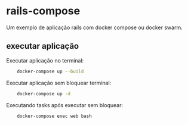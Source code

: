 # rails-compose

Um exemplo de aplicação rails com docker compose ou docker swarm.

## executar aplicação

Executar aplicação no terminal:

```bash
    docker-compose up --build
```

Executar aplicação sem bloquear terminal:

```bash
    docker-compose up -d
```

Executando tasks após executar sem bloquear:

```bash
    docker-compose exec web bash
```